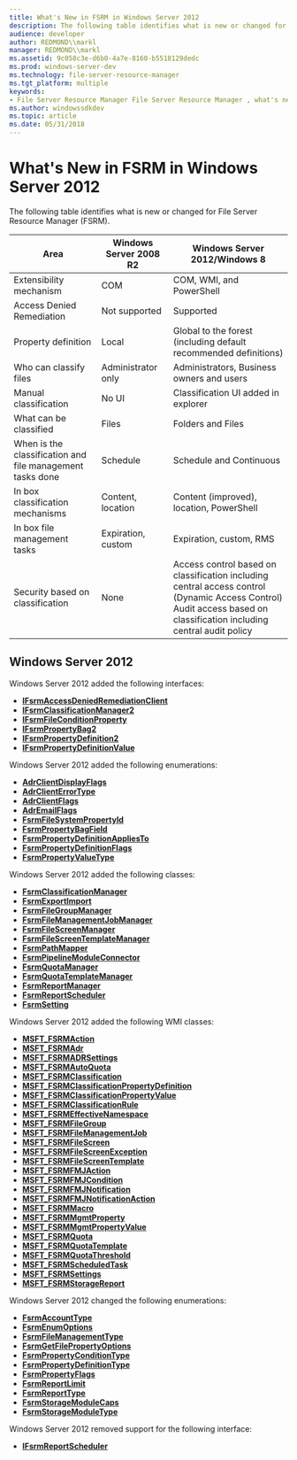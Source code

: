 ```yaml
---
title: What's New in FSRM in Windows Server 2012
description: The following table identifies what is new or changed for File Server Resource Manager (FSRM).
audience: developer
author: REDMOND\\markl
manager: REDMOND\\markl
ms.assetid: 9c058c3e-d6b0-4a7e-8160-b5518129dedc
ms.prod: windows-server-dev
ms.technology: file-server-resource-manager
ms.tgt_platform: multiple
keywords:
- File Server Resource Manager File Server Resource Manager , what's new in Windows Server 2012
ms.author: windowssdkdev
ms.topic: article
ms.date: 05/31/2018
---
```


# What's New in FSRM in Windows Server 2012

The following table identifies what is new or changed for File Server Resource Manager (FSRM).



| Area                                                                 | Windows Server 2008 R2        | Windows Server 2012/Windows 8                                                                                                                                                              |
|----------------------------------------------------------------------|-------------------------------|--------------------------------------------------------------------------------------------------------------------------------------------------------------------------------------------|
| Extensibility mechanism<br/>                                   | COM<br/>                | COM, WMI, and PowerShell<br/>                                                                                                                                                        |
| Access Denied Remediation<br/>                                 | Not supported<br/>      | Supported<br/>                                                                                                                                                                       |
| Property definition<br/>                                       | Local<br/>              | Global to the forest (including default recommended definitions)<br/>                                                                                                                |
| Who can classify files<br/>                                    | Administrator only<br/> | Administrators, Business owners and users<br/>                                                                                                                                       |
| Manual classification<br/>                                     | No UI<br/>              | Classification UI added in explorer<br/>                                                                                                                                             |
| What can be classified<br/>                                    | Files<br/>              | Folders and Files<br/>                                                                                                                                                               |
| When is the classification and file management tasks done<br/> | Schedule<br/>           | Schedule and Continuous<br/>                                                                                                                                                         |
| In box classification mechanisms<br/>                          | Content, location<br/>  | Content (improved), location, PowerShell<br/>                                                                                                                                        |
| In box file management tasks<br/>                              | Expiration, custom<br/> | Expiration, custom, RMS<br/>                                                                                                                                                         |
| Security based on classification<br/>                          | None<br/>               | Access control based on classification including central access control (Dynamic Access Control)<br/> Audit access based on classification including central audit policy<br/> |



 

## Windows Server 2012

Windows Server 2012 added the following interfaces:

-   [**IFsrmAccessDeniedRemediationClient**](/previous-versions/windows/desktop/api/Fsrm/nn-fsrm-ifsrmaccessdeniedremediationclient)
-   [**IFsrmClassificationManager2**](/previous-versions/windows/desktop/api/FsrmPipeline/nn-fsrmpipeline-ifsrmclassificationmanager2)
-   [**IFsrmFileConditionProperty**](/previous-versions/windows/desktop/api/FsrmReports/nn-fsrmreports-ifsrmfileconditionproperty)
-   [**IFsrmPropertyBag2**](/previous-versions/windows/desktop/api/FsrmPipeline/nn-fsrmpipeline-ifsrmpropertybag2)
-   [**IFsrmPropertyDefinition2**](/previous-versions/windows/desktop/api/FsrmPipeline/nn-fsrmpipeline-ifsrmpropertydefinition2)
-   [**IFsrmPropertyDefinitionValue**](/previous-versions/windows/desktop/api/FsrmPipeline/nn-fsrmpipeline-ifsrmpropertydefinitionvalue)

Windows Server 2012 added the following enumerations:

-   [**AdrClientDisplayFlags**](/previous-versions/windows/desktop/api/FsrmEnums/ne-fsrmenums-_adrclientdisplayflags)
-   [**AdrClientErrorType**](/previous-versions/windows/desktop/api/FsrmEnums/ne-fsrmenums-_adrclienterrortype)
-   [**AdrClientFlags**](/previous-versions/windows/desktop/api/FsrmEnums/ne-fsrmenums-_adrclientflags)
-   [**AdrEmailFlags**](/previous-versions/windows/desktop/api/FsrmEnums/ne-fsrmenums-_adremailflags)
-   [**FsrmFileSystemPropertyId**](/previous-versions/windows/desktop/api/FsrmEnums/ne-fsrmenums-_fsrmfilesystempropertyid)
-   [**FsrmPropertyBagField**](/previous-versions/windows/desktop/api/FsrmEnums/ne-fsrmenums-_fsrmpropertybagfield)
-   [**FsrmPropertyDefinitionAppliesTo**](/previous-versions/windows/desktop/api/FsrmEnums/ne-fsrmenums-_fsrmpropertydefinitionappliesto)
-   [**FsrmPropertyDefinitionFlags**](/previous-versions/windows/desktop/api/FsrmEnums/ne-fsrmenums-_fsrmpropertydefinitionflags)
-   [**FsrmPropertyValueType**](/previous-versions/windows/desktop/api/FsrmEnums/ne-fsrmenums-_fsrmpropertyvaluetype)

Windows Server 2012 added the following classes:

-   [**FsrmClassificationManager**](/previous-versions/windows/desktop/api/FsrmTlb/)
-   [**FsrmExportImport**](/previous-versions/windows/desktop/api/FsrmTlb/)
-   [**FsrmFileGroupManager**](/previous-versions/windows/desktop/api/FsrmTlb/)
-   [**FsrmFileManagementJobManager**](/previous-versions/windows/desktop/api/FsrmTlb/)
-   [**FsrmFileScreenManager**](/previous-versions/windows/desktop/api/FsrmTlb/)
-   [**FsrmFileScreenTemplateManager**](/previous-versions/windows/desktop/api/FsrmTlb/)
-   [**FsrmPathMapper**](/previous-versions/windows/desktop/api/FsrmTlb/)
-   [**FsrmPipelineModuleConnector**](/previous-versions/windows/desktop/api/FsrmTlb/)
-   [**FsrmQuotaManager**](/previous-versions/windows/desktop/api/FsrmTlb/)
-   [**FsrmQuotaTemplateManager**](/previous-versions/windows/desktop/api/FsrmTlb/)
-   [**FsrmReportManager**](/previous-versions/windows/desktop/api/FsrmTlb/)
-   [**FsrmReportScheduler**](/previous-versions/windows/desktop/api/FsrmTlb/)
-   [**FsrmSetting**](/previous-versions/windows/desktop/api/FsrmTlb/)

Windows Server 2012 added the following WMI classes:

-   [**MSFT\_FSRMAction**](msft-fsrmaction.md)
-   [**MSFT\_FSRMAdr**](msft-fsrmadr.md)
-   [**MSFT\_FSRMADRSettings**](msft-fsrmadrsettings.md)
-   [**MSFT\_FSRMAutoQuota**](msft-fsrmautoquota.md)
-   [**MSFT\_FSRMClassification**](msft-fsrmclassification.md)
-   [**MSFT\_FSRMClassificationPropertyDefinition**](msft-fsrmclassificationpropertydefinition.md)
-   [**MSFT\_FSRMClassificationPropertyValue**](msft-fsrmclassificationpropertyvalue.md)
-   [**MSFT\_FSRMClassificationRule**](msft-fsrmclassificationrule.md)
-   [**MSFT\_FSRMEffectiveNamespace**](msft-fsrmeffectivenamespace.md)
-   [**MSFT\_FSRMFileGroup**](msft-fsrmfilegroup.md)
-   [**MSFT\_FSRMFileManagementJob**](msft-fsrmfilemanagementjob.md)
-   [**MSFT\_FSRMFileScreen**](msft-fsrmfilescreen.md)
-   [**MSFT\_FSRMFileScreenException**](msft-fsrmfilescreenexception.md)
-   [**MSFT\_FSRMFileScreenTemplate**](msft-fsrmfilescreentemplate.md)
-   [**MSFT\_FSRMFMJAction**](msft-fsrmfmjaction.md)
-   [**MSFT\_FSRMFMJCondition**](msft-fsrmfmjcondition.md)
-   [**MSFT\_FSRMFMJNotification**](msft-fsrmfmjnotification.md)
-   [**MSFT\_FSRMFMJNotificationAction**](msft-fsrmfmjnotificationaction.md)
-   [**MSFT\_FSRMMacro**](msft-fsrmmacro.md)
-   [**MSFT\_FSRMMgmtProperty**](msft-fsrmmgmtproperty.md)
-   [**MSFT\_FSRMMgmtPropertyValue**](msft-fsrmmgmtpropertyvalue.md)
-   [**MSFT\_FSRMQuota**](msft-fsrmquota.md)
-   [**MSFT\_FSRMQuotaTemplate**](msft-fsrmquotatemplate.md)
-   [**MSFT\_FSRMQuotaThreshold**](msft-fsrmquotathreshold.md)
-   [**MSFT\_FSRMScheduledTask**](msft-fsrmscheduledtask.md)
-   [**MSFT\_FSRMSettings**](msft-fsrmsettings.md)
-   [**MSFT\_FSRMStorageReport**](msft-fsrmstoragereport.md)

Windows Server 2012 changed the following enumerations:

-   [**FsrmAccountType**](/previous-versions/windows/desktop/api/FsrmEnums/ne-fsrmenums-_fsrmaccounttype)
-   [**FsrmEnumOptions**](/previous-versions/windows/desktop/api/FsrmEnums/ne-fsrmenums-_fsrmenumoptions)
-   [**FsrmFileManagementType**](/previous-versions/windows/desktop/api/Fsrm/ne-fsrmenums-_fsrmfilemanagementtype)
-   [**FsrmGetFilePropertyOptions**](/previous-versions/windows/desktop/api/Fsrm/ne-fsrmenums-_fsrmgetfilepropertyoptions)
-   [**FsrmPropertyConditionType**](/previous-versions/windows/desktop/api/Fsrm/ne-fsrmenums-_fsrmpropertyconditiontype)
-   [**FsrmPropertyDefinitionType**](/previous-versions/windows/desktop/api/FsrmEnums/ne-fsrmenums-_fsrmpropertydefinitiontype)
-   [**FsrmPropertyFlags**](/previous-versions/windows/desktop/api/FsrmEnums/ne-fsrmenums-_fsrmpropertyflags)
-   [**FsrmReportLimit**](/previous-versions/windows/desktop/api/FsrmEnums/ne-fsrmenums-_fsrmreportlimit)
-   [**FsrmReportType**](/previous-versions/windows/desktop/api/FsrmEnums/ne-fsrmenums-_fsrmreporttype)
-   [**FsrmStorageModuleCaps**](/previous-versions/windows/desktop/api/FsrmEnums/ne-fsrmenums-_fsrmstoragemodulecaps)
-   [**FsrmStorageModuleType**](/previous-versions/windows/desktop/api/FsrmEnums/ne-fsrmenums-_fsrmstoragemoduletype)

Windows Server 2012 removed support for the following interface:

-   [**IFsrmReportScheduler**](/previous-versions/windows/desktop/api/FsrmReports/nn-fsrmreports-ifsrmreportscheduler)

 

 





